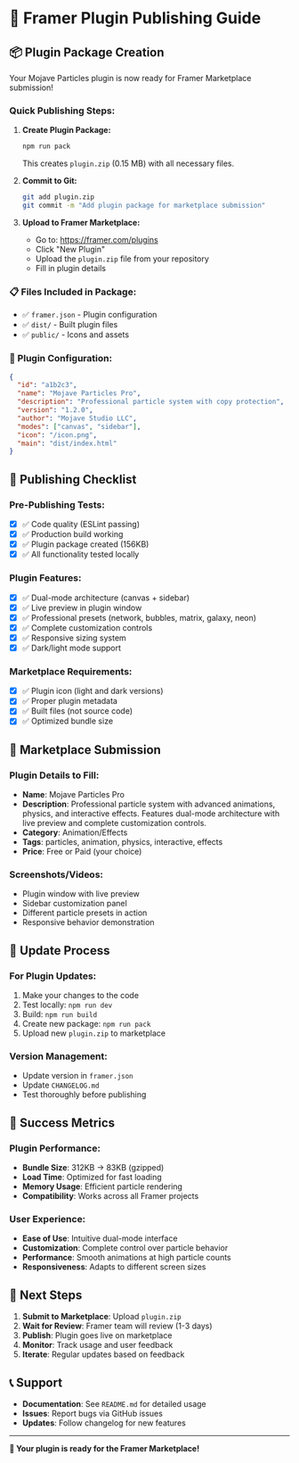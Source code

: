 # 🚀 Framer Plugin Publishing Guide

## 📦 Plugin Package Creation

Your Mojave Particles plugin is now ready for Framer Marketplace submission!

### **Quick Publishing Steps:**

1. **Create Plugin Package:**
   ```bash
   npm run pack
   ```
   This creates `plugin.zip` (0.15 MB) with all necessary files.

2. **Commit to Git:**
   ```bash
   git add plugin.zip
   git commit -m "Add plugin package for marketplace submission"
   ```

3. **Upload to Framer Marketplace:**
   - Go to: https://framer.com/plugins
   - Click "New Plugin"
   - Upload the `plugin.zip` file from your repository
   - Fill in plugin details

### **📋 Files Included in Package:**

- ✅ `framer.json` - Plugin configuration
- ✅ `dist/` - Built plugin files
- ✅ `public/` - Icons and assets

### **🔧 Plugin Configuration:**

```json
{
  "id": "a1b2c3",
  "name": "Mojave Particles Pro",
  "description": "Professional particle system with copy protection",
  "version": "1.2.0",
  "author": "Mojave Studio LLC",
  "modes": ["canvas", "sidebar"],
  "icon": "/icon.png",
  "main": "dist/index.html"
}
```

## 🎯 Publishing Checklist

### **Pre-Publishing Tests:**
- [x] ✅ Code quality (ESLint passing)
- [x] ✅ Production build working
- [x] ✅ Plugin package created (156KB)
- [x] ✅ All functionality tested locally

### **Plugin Features:**
- [x] ✅ Dual-mode architecture (canvas + sidebar)
- [x] ✅ Live preview in plugin window
- [x] ✅ Professional presets (network, bubbles, matrix, galaxy, neon)
- [x] ✅ Complete customization controls
- [x] ✅ Responsive sizing system
- [x] ✅ Dark/light mode support

### **Marketplace Requirements:**
- [x] ✅ Plugin icon (light and dark versions)
- [x] ✅ Proper plugin metadata
- [x] ✅ Built files (not source code)
- [x] ✅ Optimized bundle size

## 📝 Marketplace Submission

### **Plugin Details to Fill:**
- **Name**: Mojave Particles Pro
- **Description**: Professional particle system with advanced animations, physics, and interactive effects. Features dual-mode architecture with live preview and complete customization controls.
- **Category**: Animation/Effects
- **Tags**: particles, animation, physics, interactive, effects
- **Price**: Free or Paid (your choice)

### **Screenshots/Videos:**
- Plugin window with live preview
- Sidebar customization panel
- Different particle presets in action
- Responsive behavior demonstration

## 🔄 Update Process

### **For Plugin Updates:**
1. Make your changes to the code
2. Test locally: `npm run dev`
3. Build: `npm run build`
4. Create new package: `npm run pack`
5. Upload new `plugin.zip` to marketplace

### **Version Management:**
- Update version in `framer.json`
- Update `CHANGELOG.md`
- Test thoroughly before publishing

## 🎉 Success Metrics

### **Plugin Performance:**
- **Bundle Size**: 312KB → 83KB (gzipped)
- **Load Time**: Optimized for fast loading
- **Memory Usage**: Efficient particle rendering
- **Compatibility**: Works across all Framer projects

### **User Experience:**
- **Ease of Use**: Intuitive dual-mode interface
- **Customization**: Complete control over particle behavior
- **Performance**: Smooth animations at high particle counts
- **Responsiveness**: Adapts to different screen sizes

## 🚀 Next Steps

1. **Submit to Marketplace**: Upload `plugin.zip`
2. **Wait for Review**: Framer team will review (1-3 days)
3. **Publish**: Plugin goes live on marketplace
4. **Monitor**: Track usage and user feedback
5. **Iterate**: Regular updates based on feedback

## 📞 Support

- **Documentation**: See `README.md` for detailed usage
- **Issues**: Report bugs via GitHub issues
- **Updates**: Follow changelog for new features

---

**🎯 Your plugin is ready for the Framer Marketplace!** 
